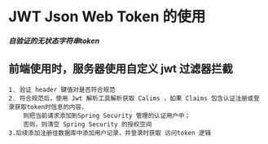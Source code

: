 # JWT Json Web Token 的使用
 ***自验证的无状态字符串token***
 ## 前端使用时，服务器使用自定义 jwt 过滤器拦截
    1. 验证 header 键值对是否符合规范
    2. 符合规范后，使用 Jwt 解析工具解析获取 Calims ，如果 Claims 包含认证注册或登录获取token时信息的内容，
        则把当前请求添加到Spring Security 管理的认证用户中；
        否则，则清空 Spring Security 的授权空间
    3.后续添加注册往数据库中添加用户记录，并登录时获取 访问token 逻辑
    
        